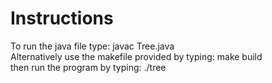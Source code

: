 <h1> Instructions </h1>
To run the java file type: javac Tree.java <br/>
Alternatively use the makefile provided by typing: make build <br/>
then run the program by typing: ./tree <br/>
